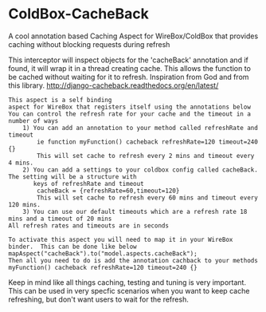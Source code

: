 ColdBox-CacheBack
=================

A cool annotation based Caching Aspect for WireBox/ColdBox that provides caching without blocking requests during refresh

This interceptor will inspect objects for the 'cacheBack' annotation and if found,
it will wrap it in a thread creating cache.
This allows the function to be cached without waiting for it to refresh.
Inspiration from God and from this library.
	http://django-cacheback.readthedocs.org/en/latest/

	This aspect is a self binding
	aspect for WireBox that registers itself using the annotations below
	You can control the refresh rate for your cache and the timeout in a number of ways
		1) You can add an annotation to your method called refreshRate and timeout
			ie function myFunction() cacheback refreshRate=120 timeout=240 {}
			This will set cache to refresh every 2 mins and timeout every 4 mins.
		2) You can add a settings to your coldbox config called cacheBack.  The setting will be a structure with
		   keys of refreshRate and timeout
			cacheBack = {refreshRate=60,timeout=120}
			This will set cache to refresh every 60 mins and timeout every 120 mins.
		3) You can use our default timeouts which are a refresh rate 18 mins and a timeout of 20 mins
	All refresh rates and timeouts are in seconds

	To activate this aspect you will need to map it in your WireBox binder.  This can be done like below
	mapAspect("cacheBack").to("model.aspects.cacheBack");
	Then all you need to do is add the annotation cachback to your methods
	myFunction() cacheback refreshRate=120 timeout=240 {}
  
Keep in mind like all things caching, testing and tuning is very important.  This can be used in very specfic scenarios
when you want to keep cache refreshing, but don't want users to wait for the refresh.
